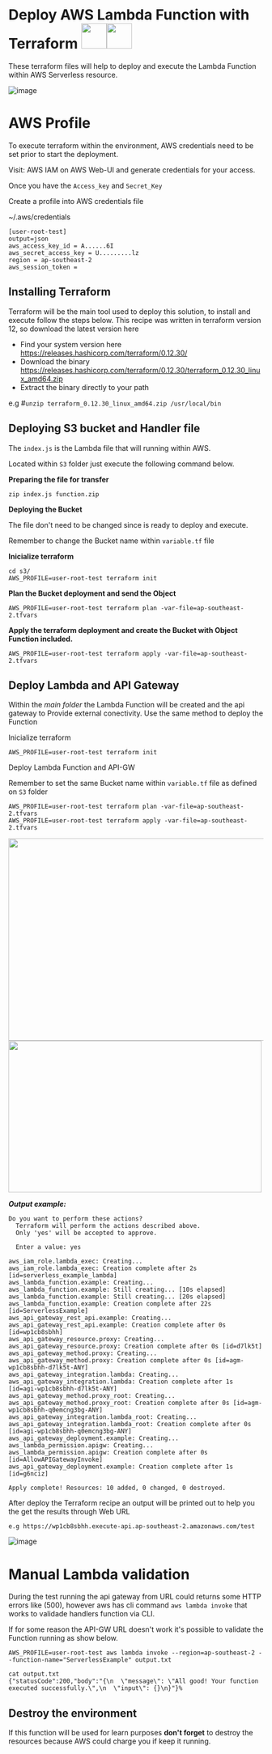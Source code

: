 # Deploy AWS Lambda Function with Terraform <img src="https://user-images.githubusercontent.com/5950117/109472461-42eeed80-7ac6-11eb-96ba-d2e8a391b384.png" width="50" height="50"><img src="https://user-images.githubusercontent.com/5950117/109472646-7fbae480-7ac6-11eb-8ba9-271ff7b0baef.png" width="50" height="50">


These terraform files will help to deploy and execute the Lambda Function within AWS Serverless resource.

![image](https://user-images.githubusercontent.com/5950117/109472297-0cb16e00-7ac6-11eb-8389-1906df953cf3.png)



# AWS Profile 

To execute terraform within the environment, AWS credentials need to be set prior to start the deployment.

Visit: AWS IAM on AWS Web-UI and generate credentials for your access.

Once you have the `Access_key` and `Secret_Key`

Create a profile into AWS credentials file

~/.aws/credentials 

```
[user-root-test]
output=json
aws_access_key_id = A......6I
aws_secret_access_key = U.........lz
region = ap-southeast-2
aws_session_token =
```
## Installing Terraform

Terraform will be the main tool used to deploy this solution, to install and execute follow the steps below.
This recipe was written in terraform version 12, so download the latest version here
* Find your system version here https://releases.hashicorp.com/terraform/0.12.30/
* Download the binary https://releases.hashicorp.com/terraform/0.12.30/terraform_0.12.30_linux_amd64.zip
* Extract the binary directly to your path

 e.g #`unzip terraform_0.12.30_linux_amd64.zip /usr/local/bin` 




## Deploying S3 bucket and Handler file

The `index.js` is the Lambda file that will running within AWS.

Located within `S3` folder just execute the following command below.

**Preparing the file for transfer**
```
zip index.js function.zip
```

**Deploying the Bucket**

The file don't need to be changed since is ready to deploy and execute.

Remember to change the Bucket name within `variable.tf` file 

**Inicialize terraform**
```
cd s3/
AWS_PROFILE=user-root-test terraform init
```

**Plan the Bucket deployment and send the Object** 
```
AWS_PROFILE=user-root-test terraform plan -var-file=ap-southeast-2.tfvars
```

**Apply the terraform deployment and create the Bucket with Object Function included.**
```
AWS_PROFILE=user-root-test terraform apply -var-file=ap-southeast-2.tfvars
```

##  Deploy Lambda and API Gateway 

Within the *main folder* the Lambda Function will be created and the api gateway to Provide external conectivity.
Use the same method to deploy the Function

Inicialize terraform
```
AWS_PROFILE=user-root-test terraform init
```

Deploy Lambda Function and API-GW

Remember to set the same Bucket name within `variable.tf` file as defined on `S3` folder

```
AWS_PROFILE=user-root-test terraform plan -var-file=ap-southeast-2.tfvars
AWS_PROFILE=user-root-test terraform apply -var-file=ap-southeast-2.tfvars
```
<img src="https://user-images.githubusercontent.com/5950117/109471332-be4f9f80-7ac4-11eb-8687-20e5ec71627b.png" width="600" height="400">

<img src="https://user-images.githubusercontent.com/5950117/109471511-f6ef7900-7ac4-11eb-8d2c-e067aee06e8b.png" width="500" height="300">

**_Output example:_**
```
Do you want to perform these actions?
  Terraform will perform the actions described above.
  Only 'yes' will be accepted to approve.

  Enter a value: yes

aws_iam_role.lambda_exec: Creating...
aws_iam_role.lambda_exec: Creation complete after 2s [id=serverless_example_lambda]
aws_lambda_function.example: Creating...
aws_lambda_function.example: Still creating... [10s elapsed]
aws_lambda_function.example: Still creating... [20s elapsed]
aws_lambda_function.example: Creation complete after 22s [id=ServerlessExample]
aws_api_gateway_rest_api.example: Creating...
aws_api_gateway_rest_api.example: Creation complete after 0s [id=wp1cb8sbhh]
aws_api_gateway_resource.proxy: Creating...
aws_api_gateway_resource.proxy: Creation complete after 0s [id=d7lk5t]
aws_api_gateway_method.proxy: Creating...
aws_api_gateway_method.proxy: Creation complete after 0s [id=agm-wp1cb8sbhh-d7lk5t-ANY]
aws_api_gateway_integration.lambda: Creating...
aws_api_gateway_integration.lambda: Creation complete after 1s [id=agi-wp1cb8sbhh-d7lk5t-ANY]
aws_api_gateway_method.proxy_root: Creating...
aws_api_gateway_method.proxy_root: Creation complete after 0s [id=agm-wp1cb8sbhh-q0emcng3bg-ANY]
aws_api_gateway_integration.lambda_root: Creating...
aws_api_gateway_integration.lambda_root: Creation complete after 0s [id=agi-wp1cb8sbhh-q0emcng3bg-ANY]
aws_api_gateway_deployment.example: Creating...
aws_lambda_permission.apigw: Creating...
aws_lambda_permission.apigw: Creation complete after 0s [id=AllowAPIGatewayInvoke]
aws_api_gateway_deployment.example: Creation complete after 1s [id=g6nciz]

Apply complete! Resources: 10 added, 0 changed, 0 destroyed.
```

After deploy the Terraform recipe an output will be printed out to help you the get the results through Web URL
```
e.g https://wp1cb8sbhh.execute-api.ap-southeast-2.amazonaws.com/test
```
![image](https://user-images.githubusercontent.com/5950117/109470101-11285780-7ac3-11eb-9752-06ccf56d1ae4.png)


# Manual Lambda validation

During the test running the api gateway from URL could returns some HTTP errors like (500), however aws has cli command `aws lambda invoke` that works to validade handlers function via CLI.

If for some reason the API-GW URL doesn't work it's possible to validate the Function running as show below.

```
AWS_PROFILE=user-root-test aws lambda invoke --region=ap-southeast-2 --function-name="ServerlessExample" output.txt
```

```
cat output.txt
{"statusCode":200,"body":"{\n  \"message\": \"All good! Your function executed successfully.\",\n  \"input\": {}\n}"}%
```

## Destroy the environment 

If this function will be used for learn purposes **don't forget** to destroy the resources because AWS could charge you if keep it running.


